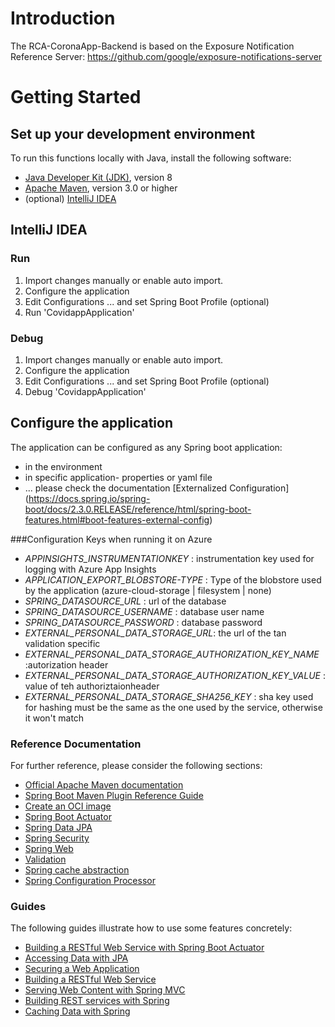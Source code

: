 # Introduction
The RCA-CoronaApp-Backend is based on the Exposure Notification Reference Server: https://github.com/google/exposure-notifications-server


# Getting Started
## Set up your development environment
To run this functions locally with Java, install the following software:
* [Java Developer Kit (JDK)](https://www.azul.com/downloads/zulu-community/?architecture=x86-64-bit&package=jdk), version 8
* [Apache Maven](https://maven.apache.org/), version 3.0 or higher
* (optional) [IntelliJ IDEA](https://www.jetbrains.com/idea/download/#section=windows)

## IntelliJ IDEA
### Run
1. Import changes manually or enable auto import.
2. Configure the application
3. Edit Configurations ... and set Spring Boot Profile (optional)
4. Run 'CovidappApplication'

### Debug
1. Import changes manually or enable auto import.
2. Configure the application
3. Edit Configurations ... and set Spring Boot Profile (optional)
4. Debug 'CovidappApplication'



## Configure the application
The application can be configured as any Spring boot application:
- in the environment
- in specific application-<profile> properties or yaml file
- ... please check the documentation [Externalized Configuration] (https://docs.spring.io/spring-boot/docs/2.3.0.RELEASE/reference/html/spring-boot-features.html#boot-features-external-config)

###Configuration Keys when running it on Azure
* _APPINSIGHTS_INSTRUMENTATIONKEY_ : instrumentation key used for logging with Azure App Insights
* _APPLICATION_EXPORT_BLOBSTORE-TYPE_ : Type of the blobstore used by the application (azure-cloud-storage | filesystem | none)
* _SPRING_DATASOURCE_URL_ : url of the database
* _SPRING_DATASOURCE_USERNAME_ : database user name
* _SPRING_DATASOURCE_PASSWORD_ : database password
* _EXTERNAL_PERSONAL_DATA_STORAGE_URL_: the url of the tan validation specific
* _EXTERNAL_PERSONAL_DATA_STORAGE_AUTHORIZATION_KEY_NAME_ :autorization header
* _EXTERNAL_PERSONAL_DATA_STORAGE_AUTHORIZATION_KEY_VALUE_ : value of teh authoriztaionheader
* _EXTERNAL_PERSONAL_DATA_STORAGE_SHA256_KEY_ : sha key used for hashing must be the same as the one used by the service, otherwise it won't match


### Reference Documentation
For further reference, please consider the following sections:

* [Official Apache Maven documentation](https://maven.apache.org/guides/index.html)
* [Spring Boot Maven Plugin Reference Guide](https://docs.spring.io/spring-boot/docs/2.3.0.RELEASE/maven-plugin/reference/html/)
* [Create an OCI image](https://docs.spring.io/spring-boot/docs/2.3.0.RELEASE/maven-plugin/reference/html/#build-image)
* [Spring Boot Actuator](https://docs.spring.io/spring-boot/docs/2.3.0.RELEASE/reference/htmlsingle/#production-ready)
* [Spring Data JPA](https://docs.spring.io/spring-boot/docs/2.3.0.RELEASE/reference/htmlsingle/#boot-features-jpa-and-spring-data)
* [Spring Security](https://docs.spring.io/spring-boot/docs/2.3.0.RELEASE/reference/htmlsingle/#boot-features-security)
* [Spring Web](https://docs.spring.io/spring-boot/docs/2.3.0.RELEASE/reference/htmlsingle/#boot-features-developing-web-applications)
* [Validation](https://docs.spring.io/spring-boot/docs/2.3.0.RELEASE/reference/htmlsingle/#boot-features-validation)
* [Spring cache abstraction](https://docs.spring.io/spring-boot/docs/2.3.0.RELEASE/reference/htmlsingle/#boot-features-caching)
* [Spring Configuration Processor](https://docs.spring.io/spring-boot/docs/2.3.0.RELEASE/reference/htmlsingle/#configuration-metadata-annotation-processor)

### Guides
The following guides illustrate how to use some features concretely:

* [Building a RESTful Web Service with Spring Boot Actuator](https://spring.io/guides/gs/actuator-service/)
* [Accessing Data with JPA](https://spring.io/guides/gs/accessing-data-jpa/)
* [Securing a Web Application](https://spring.io/guides/gs/securing-web/)
* [Building a RESTful Web Service](https://spring.io/guides/gs/rest-service/)
* [Serving Web Content with Spring MVC](https://spring.io/guides/gs/serving-web-content/)
* [Building REST services with Spring](https://spring.io/guides/tutorials/bookmarks/)
* [Caching Data with Spring](https://spring.io/guides/gs/caching/)
